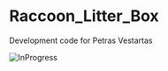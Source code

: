 # Raccoon_Litter_Box
Development code for Petras Vestartas

![InProgress](https://github.com/ibois-epfl/Raccoon_Litter_Box/blob/main/raccoon.png)
